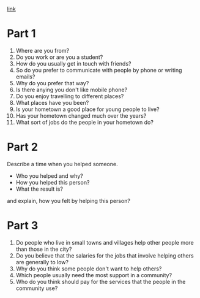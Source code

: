 [link](https://www.youtube.com/watch?v=TneqhthYz_w&ab_channel=IELTSSPEAKINGTEST)

# Part 1

1. Where are you from?
2. Do you work or are you a student?
3. How do you usually get in touch with friends?
4. So do you prefer to communicate with people by phone or writing emails?
5. Why do you prefer that way?
6. Is there anying you don't like mobile phone?
7. Do you enjoy travelling to different places?
8. What places have you been?
9. Is your hometown a good place for young people to live?
10. Has your hometown changed much over the years?
11. What sort of jobs do the people in your hometown do?

# Part 2

Describe a time when you helped someone.

- Who you helped and why?
- How you helped this person?
- What the result is?

and explain, how you felt by helping this person?

# Part 3

1. Do people who live in small towns and villages help other people more than those in the city?
2. Do you believe that the salaries for the jobs that involve helping others are generally to low?
3. Why do you think some people don't want to help others?
4. Which people usually need the most support in a community?
5. Who do you think should pay for the services that the people in the community use?